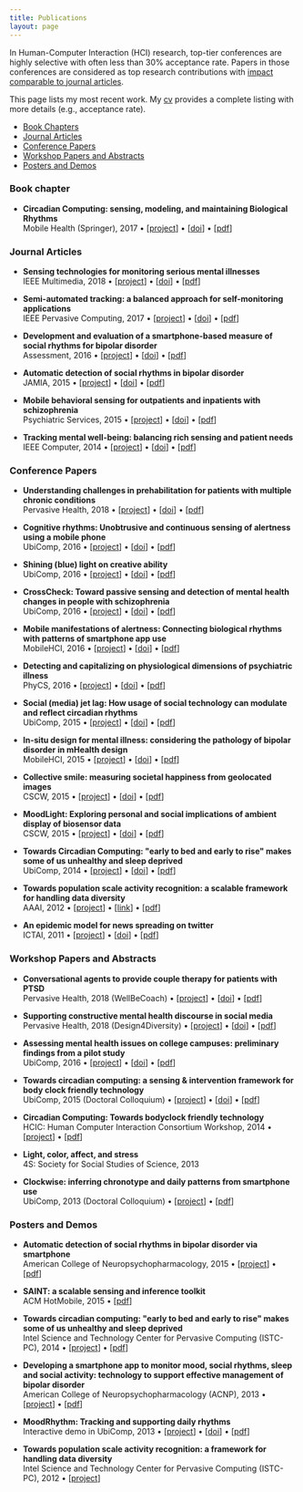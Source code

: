 ```yaml
---
title: Publications
layout: page
---
```


In Human-Computer Interaction (HCI) research, top-tier conferences are highly
selective with often less than 30% acceptance rate. Papers in those conferences
are considered as top research contributions with
[impact comparable to journal articles](https://doi.org/10.1145/1743546.1743569).

This page lists my most recent work. My [cv](/files/cv.pdf) provides a complete listing
with more details (e.g., acceptance rate).

* [Book Chapters](#book-chapter)
* [Journal Articles](#journal-articles)
* [Conference Papers](#conference-papers)
* [Workshop Papers and Abstracts](#workshop-papers-and-abstracts)
* [Posters and Demos](#posters-and-demos)

### Book chapter ###

* **Circadian Computing: sensing, modeling, and maintaining Biological Rhythms** <br />
Mobile Health (Springer), 2017 &bull;
\[[project](/projects/clockwise.html)\] &bull; \[[doi](https://doi.org/10.1007/978-3-319-51394-2_3)\] &bull; \[[pdf](/files/pubs/circadian-computing-book-2017.pdf)\]

### Journal Articles ###

* **Sensing technologies for monitoring serious mental illnesses** <br />
IEEE Multimedia, 2018 &bull;
\[[project](/projects/#)\] &bull; \[[doi](https://doi.org/10.1109/MMUL.2018.011921236)\] &bull; \[[pdf](/files/pubs/sensing-technology-ieee-2018.pdf)\]

* **Semi-automated tracking: a balanced approach for self-monitoring applications** <br />
IEEE Pervasive Computing, 2017 &bull;
\[[project](/projects/#)\] &bull; \[[doi](https://doi.org/10.1109/MPRV.2017.18)\] &bull; \[[pdf](/files/pubs/semi-automated-tracking-pervasive-2017.pdf)\]

* **Development and evaluation of a smartphone-based measure of social rhythms for bipolar disorder** <br />
Assessment, 2016 &bull;
\[[project](/projects/mood-rhythm.html)\] &bull; \[[doi](https://doi.org/10.1177/1073191116656794)\] &bull; \[[pdf](/files/pubs/moodrhythm-assessment-2016.pdf)\]

* **Automatic detection of social rhythms in bipolar disorder** <br />
JAMIA, 2015 &bull;
\[[project](/projects/mood-rhythm.html)\] &bull; \[[doi](https://doi.org/10.1093/jamia/ocv200)\] &bull; \[[pdf](/files/pubs/moodrhythm-jamia-2015.pdf)\]

* **Mobile behavioral sensing for outpatients and inpatients with schizophrenia** <br />
Psychiatric Services, 2015 &bull;
\[[project](/projects/eureka.html)\] &bull; \[[doi](https://doi.org/10.1176/appi.ps.201500130)\] &bull; \[[pdf](/files/pubs/behavior-eureka-ps-2015.pdf)\]

* **Tracking mental well-being: balancing rich sensing and patient needs** <br />
IEEE Computer, 2014 &bull;
\[[project](/projects/mood-rhythm.html)\] &bull; \[[doi](https://doi.org/10.1109/MC.2014.107)\] &bull; \[[pdf](/files/pubs/tracking-ieee-2014.pdf)\]

### Conference Papers ###

* **Understanding challenges in prehabilitation for patients with multiple chronic conditions** <br />
Pervasive Health, 2018 &bull;
\[[project](/projects/#)\] &bull; \[[doi](https://doi.org/10.1145/3240925.3240959)\] &bull; \[[pdf](/files/pubs/prehab-pervasive-health-2018.pdf)\]

* **Cognitive rhythms: Unobtrusive and continuous sensing of alertness using a mobile phone** <br />
UbiComp, 2016 &bull;
\[[project](/projects/alertness-performance.html)\] &bull; \[[doi](https://doi.org/10.1145/2971648.2971712)\] &bull; \[[pdf](/files/pubs/cognitive-rhythms-ubicomp-2016.pdf)\]

* **Shining (blue) light on creative ability** <br />
UbiComp, 2016 &bull;
\[[project](/projects/creativity.html)\] &bull; \[[doi](https://doi.org/10.1145/2971648.2971751)\] &bull; \[[pdf](/files/pubs/creativity-ubicomp-2016.pdf)\]

* **CrossCheck: Toward passive sensing and detection of mental health changes in people with schizophrenia** <br />
UbiComp, 2016 &bull;
\[[project](/projects/eureka.html)\] &bull; \[[doi](https://doi.org/10.1145/2971648.2971740)\] &bull; \[[pdf](/files/pubs/crosscheck-ubicomp-2016.pdf)\]

* **Mobile manifestations of alertness: Connecting biological rhythms with patterns of smartphone app use** <br />
MobileHCI, 2016 &bull;
\[[project](/projects/alertness-performance.html)\] &bull; \[[doi](https://doi.org/10.1145/2935334.293538)\] &bull; \[[pdf](/files/pubs/alertness-mobilehci-2016.pdf)\]

* **Detecting and capitalizing on physiological dimensions of psychiatric illness** <br />
PhyCS, 2016 &bull;
\[[project](/projects/mood-rhythm.html)\] &bull; \[[doi](https://doi.org/10.5220/0005952600980104)\] &bull; \[[pdf](/files/pubs/moodrhythm-phycs-2016.pdf)\]

* **Social (media) jet lag: How usage of social technology can modulate and reflect circadian rhythms** <br />
UbiComp, 2015 &bull;
\[[project](/projects/cr-distruption-phone-sensing.html)\] &bull; \[[doi](https://doi.org/10.1145/2750858.2807522)\] &bull; \[[pdf](/files/pubs/social-media-jet-lag-ubicomp-2015.pdf)\]

* **In-situ design for mental illness: considering the pathology of bipolar disorder in mHealth design** <br />
MobileHCI, 2015 &bull;
\[[project](/projects/mood-rhythm.html)\] &bull; \[[doi](https://doi.org/10.1145/2785830.2785866)\] &bull; \[[pdf](/files/pubs/moodrhythm-mobilehci-2015.pdf)\]

* **Collective smile: measuring societal happiness from geolocated images** <br />
CSCW, 2015 &bull;
\[[project](/projects/sentiment-analysis-image.html)\] &bull; \[[doi](https://doi.org/10.1145/2675133.2675186)\] &bull; \[[pdf](/files/pubs/collective-smile-cscw-2015.pdf)\]

* **MoodLight: Exploring personal and social implications of ambient display of biosensor data** <br />
CSCW, 2015 &bull;
\[[project](/projects/#)\] &bull; \[[doi](https://doi.org/10.1145/2675133.2675191)\] &bull; \[[pdf](/files/pubs/moodlight-cscw-2015.pdf)\]

* **Towards Circadian Computing: "early to bed and early to rise" makes some of us unhealthy and sleep deprived** <br />
UbiComp, 2014 &bull;
\[[project](/projects/clockwise.html)\] &bull; \[[doi](https://doi.org/10.1145/2632048.2632100)\] &bull; \[[pdf](/files/pubs/circadian-computing-ubicomp-2014.pdf)\]

* **Towards population scale activity recognition: a scalable framework for handling data diversity** <br />
AAAI, 2012 &bull;
\[[project](/projects/csn.html)\] &bull; \[[link](https://www.aaai.org/ocs/index.php/AAAI/AAAI12/paper/viewPaper/5169)\] &bull; \[[pdf](/files/pubs/activity-recognition-aaai-2012.pdf)\]

* **An epidemic model for news spreading on twitter** <br />
ICTAI, 2011 &bull;
\[[project](/projects/#)\] &bull; \[[doi](https://doi.org/10.1109/ICTAI.2011.33)\] &bull; \[[pdf](/files/pubs/twitter-ictai-2011.pdf)\]


### Workshop Papers and Abstracts ###

* **Conversational agents to provide couple therapy for patients with PTSD** <br />
Pervasive Health, 2018 (WellBeCoach) &bull;
\[[project](/projects/#)\] &bull; \[[doi](https://doi.org/10.1145/3240925.3240933)\] &bull; \[[pdf](/files/pubs/ca-ptsd-pervasive-health-2018.pdf)\]

* **Supporting constructive mental health discourse in social media** <br />
Pervasive Health, 2018 (Design4Diversity) &bull;
\[[project](/projects/#)\] &bull; \[[doi](https://doi.org/10.1145/3240925.3240930)\] &bull; \[[pdf](/files/pubs/discourse-pervasive-health-2018.pdf)\]

* **Assessing mental health issues on college campuses: preliminary findings from a pilot study** <br />
UbiComp, 2016 &bull;
\[[project](/projects/campus-life.html)\] &bull; \[[doi](https://doi.org/10.1145/2968219.2968308)\] &bull; \[[pdf](/files/pubs/campus-life-ubicomp-2016.pdf)\]

* **Towards circadian computing: a sensing & intervention framework for body clock friendly technology** <br />
UbiComp, 2015 (Doctoral Colloquium) &bull;
\[[project](/projects/clockwise.html)\] &bull; \[[doi](https://doi.org/10.1145/2800835.2801657)\] &bull; \[[pdf](/files/pubs/circadian-computing-ubicomp-2015.pdf)\]

* **Circadian Computing: Towards bodyclock friendly technology** <br />
HCIC: Human Computer Interaction Consortium Workshop, 2014 &bull;
\[[project](/projects/clockwise.html)\] &bull; \[[pdf](/files/pubs/clockwise-hcic-2014.pdf)\]

* **Light, color, affect, and stress** <br />
4S: Society for Social Studies of Science, 2013

* **Clockwise: inferring chronotype and daily patterns from smartphone use** <br />
UbiComp, 2013 (Doctoral Colloquium) &bull;
\[[project](/projects/clockwise.html)\] &bull; \[[pdf](/files/pubs/clockwise-ubicomp-2013.pdf)\]

### Posters and Demos ###

* **Automatic detection of social rhythms in bipolar disorder via smartphone** <br />
American College of Neuropsychopharmacology, 2015 &bull;
\[[project](/projects/mood-rhythm.html)\] &bull; \[[pdf](/files/posters/moodrhythm-acnp-2015.pdf)\]

* **SAINT: a scalable sensing and inference toolkit** <br />
ACM HotMobile, 2015 &bull;
\[[pdf](/files/pubs/saint-hotmobile-2015.pdf)\]

* **Towards circadian computing: "early to bed and early to rise" makes some of us unhealthy and sleep deprived** <br />
Intel Science and Technology Center for Pervasive Computing (ISTC-PC), 2014 &bull;
\[[project](/projects/clockwise.html)\] &bull; \[[pdf](/files/posters/clockwise-istc-2014.pdf)\]

* **Developing a smartphone app to monitor mood, social rhythms, sleep and social activity: technology to support effective management of bipolar disorder** <br />
American College of Neuropsychopharmacology (ACNP), 2013 &bull;
\[[project](/projects/mood-rhythm.html)\] &bull; \[[pdf](/files/posters/moodrhythm-acnp-2013.pdf)\]

* **MoodRhythm: Tracking and supporting daily rhythms** <br />
Interactive demo in UbiComp, 2013 &bull;
\[[project](/projects/mood-rhythm.html)\] &bull; \[[doi](https://dx.doi.org/10.1145/2494091.2494111)\] &bull; \[[pdf](/files/pubs/moodrhythm-demo-ubicomp-2013.pdf)\]

* **Towards population scale activity recognition: a framework for handling data diversity** <br />
Intel Science and Technology Center for Pervasive Computing (ISTC-PC), 2012 &bull;
\[[project](/projects/csn.html)\]
